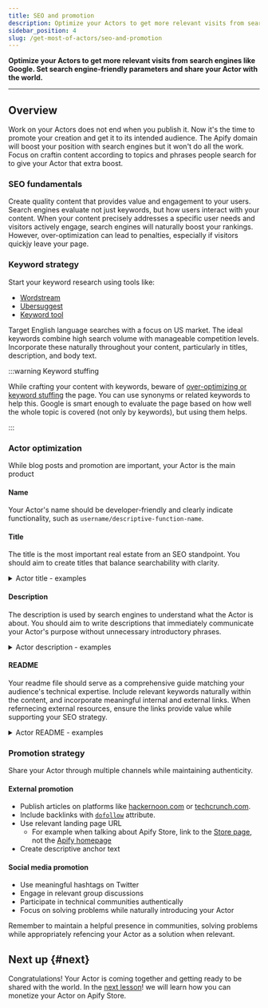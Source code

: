 ```yaml
---
title: SEO and promotion
description: Optimize your Actors to get more relevant visits from search engines like Google. Set search engine-friendly parameters and share your Actor with the world.
sidebar_position: 4
slug: /get-most-of-actors/seo-and-promotion
---
```


**Optimize your Actors to get more relevant visits from search engines like Google. Set search engine-friendly parameters and share your Actor with the world.**

---

## Overview

Work on your Actors does not end when you publish it. Now it's the time to promote your creation and get it to its intended audience. The Apify domain will boost your position with search engines but it won't do all the work. Focus on craftin content according to topics and phrases people search for to give your Actor that extra boost.

### SEO fundamentals

Create quality content that provides value and engagement to your users. Search engines evaluate not just keywords, but how users interact with your content. When your content precisely  addresses a specific user needs and visitors actively engage, search engines will naturally boost your rankings. However, over-optimization can lead to penalties, especially if visitors quickjy leave your page.

### Keyword strategy

Start your keyword research using tools like:

- [Wordstream](https://www.wordstream.com/keywords)
- [Ubersuggest](https://neilpatel.com/ubersuggest/)
- [Keyword tool](https://keywordtool.io/)

Target English language searches with a focus on US market. The ideal keywords combine high search volume with manageable competition levels. Incorporate these naturally throughout your content, particularly in titles, description, and body text.

:::warning Keyword stuffing

While crafting your content with keywords, beware of [over-optimizing or keyword stuffing](https://yoast.com/over-optimized-website/) the page. You can use synonyms or related keywords to help this. Google is smart enough to evaluate the page based on how well the whole topic is covered (not only by keywords), but using them helps.

:::

### Actor optimization

While blog posts and promotion are important, your Actor is the main product

#### Name

Your Actor's name should be developer-friendly and clearly indicate functionality, such as `username/descriptive-function-name`.

#### Title

The title is the most important real estate from an SEO standpoint.
You should aim to create titles that balance searchability with clarity.

<details>
    <summary>Actor title - examples</summary>

**GOOD**: Crawler for Amazon, API for Google Places, Search in Kickstarter.
<br/> **BETTER**: Amazon crawler, Google Places API, Kickstarter search.

</details>

#### Description

The description is used by search engines to understand what the Actor is about.
You should aim to write descriptions that immediately communicate your Actor's purpose without unnecessary introductory phrases.

<details>
    <summary>Actor description - examples</summary>

**GOOD**: Crawls Amazon.com and extracts ... <br/>
**AVOID**: This Actor crawls Amazon.com in order to extract ...
**GOOD**: This Amazon bot will help, whereas the Amazon API won’t. Use the crawler...<br/>
**AVOID**: This crawler will search through results in Amazon and offers you...
</details>

#### README

Your readme file should serve as a comprehensive guide matching your audience's technical expertise. Include relevant keywords naturally within the content, and incorporate meaningful internal and external links. When refernecing external resources, ensure the links provide value while supporting your SEO strategy.

<details>
    <summary>Actor README - examples</summary>

**GOOD**: You can use this Amazon Crawler with your code (Python, PHP, Java) to crawl Amazon without the API...<br/>
**AVOID**: Follow the instructions in the Readme and if you have any comments, see the FAQ section...<br />


**GOOD**: Like my <a href="#">Amazon Crawler</a>? See my <a href="#">Amazon Review Crawler</a>.<br/>
**AVOID**: Check out my Amazon Crawler.

</details>

### Promotion strategy

Share your Actor through multiple channels while maintaining authenticity.

#### External promotion

- Publish articles on platforms like [hackernoon.com](https://hackernoon.com/) or [techcrunch.com](https://techcrunch.com/).
- Include backlinks with [`dofollow`](https://raventools.com/marketing-glossary/dofollow-link/) attribute.
- Use relevant landing page URL
  - For example when talking about Apify Store, link to the [Store page](https://apify.com/store), not the [Apify homepage](https://apify.com/)
- Create descriptive anchor text

#### Social media promotion

- Use meaningful hashtags on Twitter
- Engage in relevant group discussions
- Participate in technical communities authentically
- Focus on solving problems while naturally introducing your Actor

Remember to maintain a helpful presence in communities, solving problems while appropriately refencing your Actor as a solution when relevant.

## Next up {#next}

Congratulations! Your Actor is coming together and getting ready to be shared with the world. In the [next lesson](./monetizing_your_actor.md)! we will learn how you can monetize your Actor on Apify Store.
